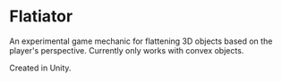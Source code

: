 # Flatiator
An experimental game mechanic for flattening 3D objects based on the player's perspective. Currently only works with convex objects.

Created in Unity.

